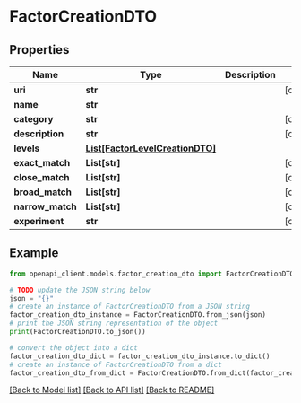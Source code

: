 # FactorCreationDTO


## Properties

Name | Type | Description | Notes
------------ | ------------- | ------------- | -------------
**uri** | **str** |  | [optional] 
**name** | **str** |  | 
**category** | **str** |  | [optional] 
**description** | **str** |  | [optional] 
**levels** | [**List[FactorLevelCreationDTO]**](FactorLevelCreationDTO.md) |  | 
**exact_match** | **List[str]** |  | [optional] 
**close_match** | **List[str]** |  | [optional] 
**broad_match** | **List[str]** |  | [optional] 
**narrow_match** | **List[str]** |  | [optional] 
**experiment** | **str** |  | [optional] 

## Example

```python
from openapi_client.models.factor_creation_dto import FactorCreationDTO

# TODO update the JSON string below
json = "{}"
# create an instance of FactorCreationDTO from a JSON string
factor_creation_dto_instance = FactorCreationDTO.from_json(json)
# print the JSON string representation of the object
print(FactorCreationDTO.to_json())

# convert the object into a dict
factor_creation_dto_dict = factor_creation_dto_instance.to_dict()
# create an instance of FactorCreationDTO from a dict
factor_creation_dto_from_dict = FactorCreationDTO.from_dict(factor_creation_dto_dict)
```
[[Back to Model list]](../README.md#documentation-for-models) [[Back to API list]](../README.md#documentation-for-api-endpoints) [[Back to README]](../README.md)


